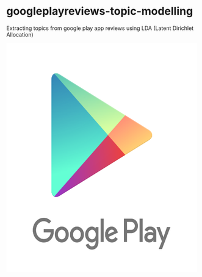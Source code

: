 # googleplayreviews-topic-modelling
Extracting topics from google play app reviews using LDA (Latent Dirichlet Allocation)

<img src="google-play-services-png-logo-3.png" alt="Google play store" width="500" height="600">
